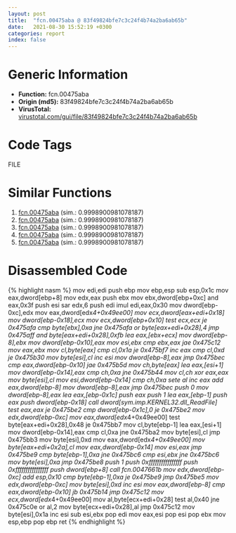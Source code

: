 ```yaml
---
layout: post
title:  "fcn.00475aba @ 83f49824bfe7c3c24f4b74a2ba6ab65b"
date:   2021-08-30 15:52:19 +0300
categories: report
index: false
---
```


# Generic Information
- **Function:** fcn.00475aba
- **Origin (md5):** 83f49824bfe7c3c24f4b74a2ba6ab65b
- **VirusTotal:** [virustotal.com/gui/file/83f49824bfe7c3c24f4b74a2ba6ab65b][virustotal_ref]

# Code Tags
<span class="tag" id="FILE">FILE</span>


# Similar Functions

1. [fcn.00475aba][similar_1_ref] (sim.: 0.9998900981078187)
2. [fcn.00475aba][similar_2_ref] (sim.: 0.9998900981078187)
3. [fcn.00475aba][similar_3_ref] (sim.: 0.9998900981078187)
4. [fcn.00475aba][similar_4_ref] (sim.: 0.9998900981078187)
5. [fcn.00475aba][similar_5_ref] (sim.: 0.9998900981078187)


# Disassembled Code

{% highlight nasm %}
mov edi,edi
push ebp
mov ebp,esp
sub esp,0x1c
mov eax,dword[ebp+8]
mov edx,eax
push ebx
mov ebx,dword[ebp+0xc]
and eax,0x3f
push esi
sar edx,6
push edi
imul edi,eax,0x30
mov dword[ebp-0xc],edx
mov eax,dword[edx*4+0x49ee00]
mov ecx,dword[eax+edi+0x18]
mov dword[ebp-0x18],ecx
mov ecx,dword[ebp+0x10]
test ecx,ecx
je 0x475afa
cmp byte[ebx],0xa
jne 0x475afa
or byte[eax+edi+0x28],4
jmp 0x475aff
and byte[eax+edi+0x28],0xfb
lea eax,[ebx+ecx]
mov dword[ebp-8],ebx
mov dword[ebp-0x10],eax
mov esi,ebx
cmp ebx,eax
jae 0x475c12
mov eax,ebx
mov cl,byte[eax]
cmp cl,0x1a
je 0x475bf7
inc eax
cmp cl,0xd
je 0x475b30
mov byte[esi],cl
inc esi
mov dword[ebp-8],eax
jmp 0x475bec
cmp eax,dword[ebp-0x10]
jae 0x475b5d
mov ch,byte[eax]
lea eax,[esi+1]
mov dword[ebp-0x14],eax
cmp ch,0xa
jne 0x475b44
mov cl,ch
xor eax,eax
mov byte[esi],cl
mov esi,dword[ebp-0x14]
cmp ch,0xa
sete al
inc eax
add eax,dword[ebp-8]
mov dword[ebp-8],eax
jmp 0x475bec
push 0
mov dword[ebp-8],eax
lea eax,[ebp-0x1c]
push eax
push 1
lea eax,[ebp-1]
push eax
push dword[ebp-0x18]
call dword[sym.imp.KERNEL32.dll_ReadFile]
test eax,eax
je 0x475be2
cmp dword[ebp-0x1c],0
je 0x475be2
mov edx,dword[ebp-0xc]
mov eax,dword[edx*4+0x49ee00]
test byte[eax+edi+0x28],0x48
je 0x475bb7
mov cl,byte[ebp-1]
lea eax,[esi+1]
mov dword[ebp-0x14],eax
cmp cl,0xa
jne 0x475ba2
mov byte[esi],cl
jmp 0x475bb3
mov byte[esi],0xd
mov eax,dword[edx*4+0x49ee00]
mov byte[eax+edi+0x2a],cl
mov eax,dword[ebp-0x14]
mov esi,eax
jmp 0x475be9
cmp byte[ebp-1],0xa
jne 0x475bc6
cmp esi,ebx
jne 0x475bc6
mov byte[esi],0xa
jmp 0x475be8
push 1
push 0xffffffffffffffff
push 0xffffffffffffffff
push dword[ebp+8]
call fcn.0047661b
mov edx,dword[ebp-0xc]
add esp,0x10
cmp byte[ebp-1],0xa
je 0x475be9
jmp 0x475be5
mov edx,dword[ebp-0xc]
mov byte[esi],0xd
inc esi
mov eax,dword[ebp-8]
cmp eax,dword[ebp-0x10]
jb 0x475b14
jmp 0x475c12
mov ecx,dword[edx*4+0x49ee00]
mov al,byte[ecx+edi+0x28]
test al,0x40
jne 0x475c0e
or al,2
mov byte[ecx+edi+0x28],al
jmp 0x475c12
mov byte[esi],0x1a
inc esi
sub esi,ebx
pop edi
mov eax,esi
pop esi
pop ebx
mov esp,ebp
pop ebp
ret 
{% endhighlight %}


[similar_1_ref]: /report/fcn.00475aba@da55f6ad71c51a7bfc62709434cb3d45
[similar_2_ref]: /report/fcn.00475aba@cf58532d07e8e90cb2e1e8422e8f5c45
[similar_3_ref]: /report/fcn.00475aba@63ea2a01358fa9002f93e0e66b68ac4e
[similar_4_ref]: /report/fcn.00475aba@1003974b0fcd5e7080f8a4600728fcea
[similar_5_ref]: /report/fcn.00475aba@2a380710d2016aed75cfad6eacab1d1a
[virustotal_ref]: https://www.virustotal.com/gui/file/83f49824bfe7c3c24f4b74a2ba6ab65b